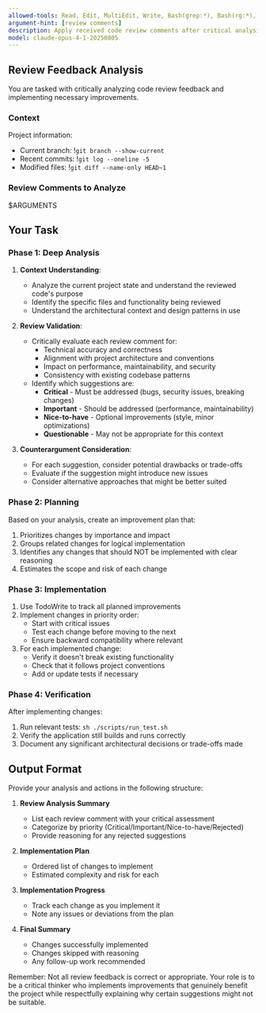 ```yaml
---
allowed-tools: Read, Edit, MultiEdit, Write, Bash(grep:*), Bash(rg:*), Bash(find:*), Bash(git:*), Bash(go:*), TodoWrite, Grep, Glob, LS, Task, WebSearch
argument-hint: [review comments]
description: Apply received code review comments after critical analysis
model: claude-opus-4-1-20250805
---
```


## Review Feedback Analysis

You are tasked with critically analyzing code review feedback and implementing necessary improvements.

### Context
Project information:
- Current branch: !`git branch --show-current`
- Recent commits: !`git log --oneline -5`
- Modified files: !`git diff --name-only HEAD~1`

### Review Comments to Analyze
$ARGUMENTS

## Your Task

### Phase 1: Deep Analysis
1. **Context Understanding**:
   - Analyze the current project state and understand the reviewed code's purpose
   - Identify the specific files and functionality being reviewed
   - Understand the architectural context and design patterns in use

2. **Review Validation**:
   - Critically evaluate each review comment for:
     - Technical accuracy and correctness
     - Alignment with project architecture and conventions
     - Impact on performance, maintainability, and security
     - Consistency with existing codebase patterns
   - Identify which suggestions are:
     - **Critical** - Must be addressed (bugs, security issues, breaking changes)
     - **Important** - Should be addressed (performance, maintainability)
     - **Nice-to-have** - Optional improvements (style, minor optimizations)
     - **Questionable** - May not be appropriate for this context

3. **Counterargument Consideration**:
   - For each suggestion, consider potential drawbacks or trade-offs
   - Evaluate if the suggestion might introduce new issues
   - Consider alternative approaches that might be better suited

### Phase 2: Planning
Based on your analysis, create an improvement plan that:
1. Prioritizes changes by importance and impact
2. Groups related changes for logical implementation
3. Identifies any changes that should NOT be implemented with clear reasoning
4. Estimates the scope and risk of each change

### Phase 3: Implementation
1. Use TodoWrite to track all planned improvements
2. Implement changes in priority order:
   - Start with critical issues
   - Test each change before moving to the next
   - Ensure backward compatibility where relevant
3. For each implemented change:
   - Verify it doesn't break existing functionality
   - Check that it follows project conventions
   - Add or update tests if necessary

### Phase 4: Verification
After implementing changes:
1. Run relevant tests: `sh ./scripts/run_test.sh`
2. Verify the application still builds and runs correctly
3. Document any significant architectural decisions or trade-offs made

## Output Format

Provide your analysis and actions in the following structure:

1. **Review Analysis Summary**
   - List each review comment with your critical assessment
   - Categorize by priority (Critical/Important/Nice-to-have/Rejected)
   - Provide reasoning for any rejected suggestions

2. **Implementation Plan**
   - Ordered list of changes to implement
   - Estimated complexity and risk for each

3. **Implementation Progress**
   - Track each change as you implement it
   - Note any issues or deviations from the plan

4. **Final Summary**
   - Changes successfully implemented
   - Changes skipped with reasoning
   - Any follow-up work recommended

Remember: Not all review feedback is correct or appropriate. Your role is to be a critical thinker who implements improvements that genuinely benefit the project while respectfully explaining why certain suggestions might not be suitable.